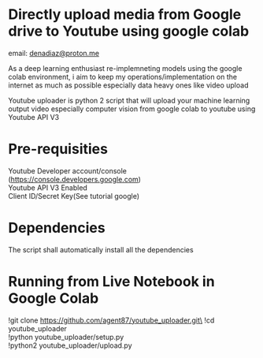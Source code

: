# Directly upload media from Google drive to Youtube using google colab
email: denadiaz@proton.me

As a deep learning enthusiast re-implemneting models using the google colab environment,
i aim to keep my operations/implementation on the internet as much as possible especially data heavy ones like video upload

Youtube uploader is python 2 script that will upload your machine learning output video especially computer vision from 
google colab to youtube using Youtube API V3

# Pre-requisities
Youtube Developer account/console (https://console.developers.google.com) \
Youtube API V3 Enabled\
Client ID/Secret Key(See tutorial google)

# Dependencies
The script shall automatically install all the dependencies 

# Running from Live Notebook in Google Colab
!git clone https://github.com/agent87/youtube_uploader.git\
!cd youtube_uploader\
!python youtube_uploader/setup.py\
!python2 youtube_uploader/upload.py
